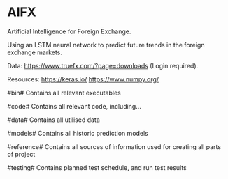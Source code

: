 # AIFX
Artificial Intelligence for Foreign Exchange.

Using an LSTM neural network to predict future trends in the foreign exchange markets.

Data: 
https://www.truefx.com/?page=downloads 
(Login required).

Resources:
https://keras.io/
https://www.numpy.org/

#bin#
Contains all relevant executables

#code#
Contains all relevant code, including...

#data#
Contains all utilised data

#models#
Contains all historic prediction models

#reference#
Contains all sources of information used for creating all parts of project

#testing#
Contains planned test schedule, and run test results